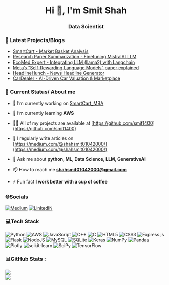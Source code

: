 <h1 align="center">Hi 👋, I'm Smit Shah</h1>
<h3 align="center">Data Scientist</h3>

### 📕 Latest Projects/Blogs
<!-- BLOG-POST-LIST:START -->
- [SmartCart - Market Basket Analysis](https://github.com/Smit1400/SmartCart_MBA)
- [Research Paper Summarization - Finetuning MistralAI LLM](https://github.com/Smit1400/Research_Summarization_Finetuning_MistralAI_LLM)
- [EcoMed Expert - Integrating LLM (llama2) with Langchain](https://github.com/Smit1400/EcoMed-Expert-llama-RAG-chainlit-FAISS)
- [Meta’s “Self-Rewarding Language Models” paper explained](https://medium.com/@smitshah00/metas-self-rewarding-language-models-paper-explained-38b5c6ee9dd3)
- [HeadlineHunch - News Headline Generator](https://github.com/Smit1400/HeadlineHunch)
- [CarDealer - AI-Driven Car Valuation & Marketplace](https://github.com/Smit1400/CarDealer)
<!-- --- -->

### 💫 Current Status/ About me

- 🔭 I’m currently working on [SmartCart_MBA](https://github.com/Smit1400/SmartCart_MBA)

- 🌱 I’m currently learning **AWS**

- 👨‍💻 All of my projects are available at [https://github.com/smit1400](https://github.com/smit1400)

- 📝 I regularly write articles on [https://medium.com/@shahsmit01042000/](https://medium.com/@shahsmit01042000/)

- 💬 Ask me about **python, ML, Data Science, LLM, GenerativeAI**

- 📫 How to reach me **shahsmit01042000@gmail.com**

- ⚡ Fun fact **I work better with a cup of coffee**

### 🌐Socials

[![Medium](https://img.shields.io/badge/Medium-12100E?logo=medium&logoColor=white)](https://medium.com/@shahsmit01042000) [![LinkedIN](https://img.shields.io/badge/-LinkedIN-0A66C2?logo=linkedin&logoColor=white)](https://www.linkedin.com/in/smit1400/) 

### 💻Tech Stack

![Python](https://img.shields.io/badge/python-3670A0?style=for-the-badge&logo=python&logoColor=ffdd54) ![AWS](https://img.shields.io/badge/AWS-%23FF9900.svg?style=for-the-badge&logo=amazon-aws&logoColor=white) ![JavaScript](https://img.shields.io/badge/javascript-%23323330.svg?style=for-the-badge&logo=javascript&logoColor=%23F7DF1E) ![C++](https://img.shields.io/badge/c++-%2300599C.svg?style=for-the-badge&logo=c%2B%2B&logoColor=white) ![C](https://img.shields.io/badge/c-%2300599C.svg?style=for-the-badge&logo=c&logoColor=white) ![HTML5](https://img.shields.io/badge/html5-%23E34F26.svg?style=for-the-badge&logo=html5&logoColor=white) ![CSS3](https://img.shields.io/badge/css3-%231572B6.svg?style=for-the-badge&logo=css3&logoColor=white) ![Express.js](https://img.shields.io/badge/express.js-%23404d59.svg?style=for-the-badge&logo=express&logoColor=%2361DAFB) ![Flask](https://img.shields.io/badge/flask-%23000.svg?style=for-the-badge&logo=flask&logoColor=white) ![NodeJS](https://img.shields.io/badge/node.js-6DA55F?style=for-the-badge&logo=node.js&logoColor=white) ![MySQL](https://img.shields.io/badge/mysql-%2300f.svg?style=for-the-badge&logo=mysql&logoColor=white) ![SQLite](https://img.shields.io/badge/sqlite-%2307405e.svg?style=for-the-badge&logo=sqlite&logoColor=white) ![Keras](https://img.shields.io/badge/Keras-%23D00000.svg?style=for-the-badge&logo=Keras&logoColor=white) ![NumPy](https://img.shields.io/badge/numpy-%23013243.svg?style=for-the-badge&logo=numpy&logoColor=white) ![Pandas](https://img.shields.io/badge/pandas-%23150458.svg?style=for-the-badge&logo=pandas&logoColor=white) ![Plotly](https://img.shields.io/badge/Plotly-%233F4F75.svg?style=for-the-badge&logo=plotly&logoColor=white) ![scikit-learn](https://img.shields.io/badge/scikit--learn-%23F7931E.svg?style=for-the-badge&logo=scikit-learn&logoColor=white) ![SciPy](https://img.shields.io/badge/SciPy-%230C55A5.svg?style=for-the-badge&logo=scipy&logoColor=%white) ![TensorFlow](https://img.shields.io/badge/TensorFlow-%23FF6F00.svg?style=for-the-badge&logo=TensorFlow&logoColor=white)

### 📊GitHub Stats :
![](https://github-readme-streak-stats.herokuapp.com/?user=smit1400&theme=radical&hide_border=false)<br/>
![](https://github-readme-stats.vercel.app/api/top-langs/?username=smit1400&theme=radical&hide_border=false&include_all_commits=false&count_private=false&layout=compact)

